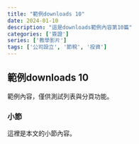 ```yaml
---
title: "範例downloads 10"
date: 2024-01-10
description: "這是downloads範例內容第10篇"
categories: ['簽證']
series: ['教學影片']
tags: ['公司設立', '節稅', '投資']
---
```


## 範例downloads 10

範例內容，僅供測試列表與分頁功能。

### 小節
這裡是本文的小節內容。